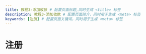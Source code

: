 ```yaml
---
title: 教程3-添加收款 # 配置页面标题,同时生成 <title> 标签
description: 教程3-添加收款 # 配置页面简介，同时用于生成 <meta> 标签
keywords: [注册] # 配置页面关键词，同时用于生成 <meta> 标签
---
```


# 注册
